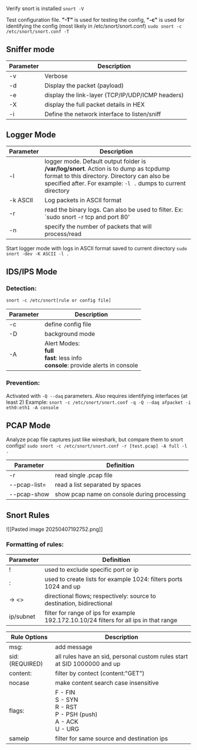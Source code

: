 Verify snort is installed 
`snort -V`

Test configuration file. **"-T"** is used for testing the config, **"-c"** is used for identifying the config (most likely in /etc/snort/snort.conf)
`sudo snort -c /etc/snort/snort.conf -T`

## Sniffer mode

| Parameter | Description                                      |
| --------- | ------------------------------------------------ |
| -v        | Verbose                                          |
| -d        | Display the packet (payload)                     |
| -e        | display the link-layer (TCP/IP/UDP/ICMP headers) |
| -X        | display the full packet details in HEX           |
| -i        | Define the network interface to listen/sniff     |

## Logger Mode

| Parameter | Description                                                                                                                                                                                            |
| --------- | ------------------------------------------------------------------------------------------------------------------------------------------------------------------------------------------------------ |
| -l        | logger mode. Default output folder is **/var/log/snort**. Action is to dump as tcpdump format to this directory. Directory can also be specified after. For example: `-l .` dumps to current directory |
| -k ASCII  | Log packets in ASCII format                                                                                                                                                                            |
| -r        | read the binary logs. Can also be used to filter. Ex: `sudo snort -r tcp and port 80'                                                                                                                  |
| -n        | specify the number of packets that will process/read                                                                                                                                                   |

Start logger mode with logs in ASCII format saved to current directory
`sudo snort -dev -K ASCII -l .`

## IDS/IPS Mode

### Detection:
`snort -c /etc/snort[rule or config file]`

| Parameter | Description                                                                                  |
| --------- | -------------------------------------------------------------------------------------------- |
| -c        | define config file                                                                           |
| -D        | background mode                                                                              |
| -A        | Alert Modes:<br> **full**<br> **fast**: less info<br> **console**: provide alerts in console |
### Prevention:
Activated with `-Q --daq` parameters. Also requires identifying interfaces (at least 2)
Example:
`snort -c /etc/snort/snort.conf -q -Q --daq afpacket -i eth0:eth1 -A console`


## PCAP Mode

Analyze pcap file captures just like wireshark, but compare them to snort configs!
`sudo snort -c /etc/snort/snort.conf -r [test.pcap] -A full -l .`

| Parameter    | Definition                                  |
| ------------ | ------------------------------------------- |
| -r           | read single .pcap file                      |
| --pcap-list= | read a list separated by spaces             |
| --pcap-show  | show pcap name on console during processing |

## Snort Rules

![[Pasted image 20250407192752.png]]

### Formatting of rules:

| Parameter | Definition                                                                             |
| --------- | -------------------------------------------------------------------------------------- |
| !         | used to exclude specific port or ip                                                    |
| :         | used to create lists for example 1024: filters ports 1024 and up                       |
| -> <>     | directional flows; respectively: source to destination, bidirectional                  |
| ip/subnet | filter for range of ips for example 192.172.10.10/24 filters for all ips in that range |


| Rule Options    | Description                                                              |
| --------------- | ------------------------------------------------------------------------ |
| msg:            | add message                                                              |
| sid: (REQUIRED) | all rules have an sid, personal custom rules start at SID 1000000 and up |
| content:        | filter by contect (content:"GET")                                        |
| nocase          | make content search case insensitive                                     |
| flags:          | F - FIN<br>S - SYN<br>R - RST<br>P - PSH (push)<br>A - ACK<br>U - URG    |
| sameip          | filter for same source and destination ips                               |

